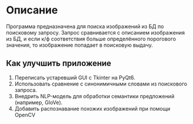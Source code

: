 # Описание
Программа предназначена для поиска изображений из БД по поисковому запросу. 
Запрос сравнивается с описанием изображения из БД, и если к/ф соответствия больше определённого порогового значения,
то изображение попадает в поисковую выдачу.

## Как улучшить приложение
1. Переписать устаревший GUI с Tkinter на PyQt6.
2. Использовать сравнение с синонимичными словами из поискового запроса.
3. Внедрить NLP-модель для обработки семантики предложений (например, GloVe).
4. Добавить распознавание похожих изображений при помощи OpenCV